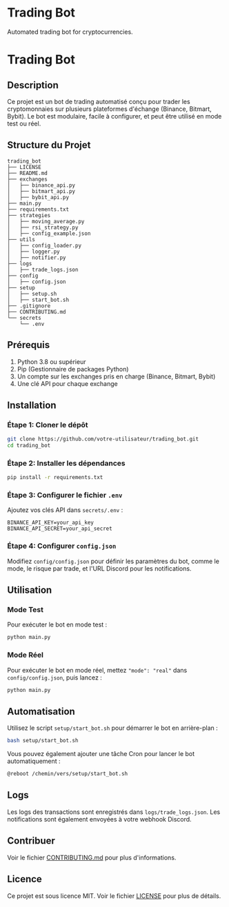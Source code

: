 # Trading Bot

Automated trading bot for cryptocurrencies.

# Trading Bot

## Description
Ce projet est un bot de trading automatisé conçu pour trader les cryptomonnaies sur plusieurs plateformes d'échange (Binance, Bitmart, Bybit). Le bot est modulaire, facile à configurer, et peut être utilisé en mode test ou réel.

## Structure du Projet
```plaintext
trading_bot
├── LICENSE
├── README.md
├── exchanges
│   ├── binance_api.py
│   ├── bitmart_api.py
│   ├── bybit_api.py
├── main.py
├── requirements.txt
├── strategies
│   ├── moving_average.py
│   ├── rsi_strategy.py
│   ├── config_example.json
├── utils
│   ├── config_loader.py
│   ├── logger.py
│   ├── notifier.py
├── logs
│   ├── trade_logs.json
├── config
│   ├── config.json
├── setup
│   ├── setup.sh
│   ├── start_bot.sh
├── .gitignore
├── CONTRIBUTING.md
└── secrets
    └── .env
```

## Prérequis
1. Python 3.8 ou supérieur
2. Pip (Gestionnaire de packages Python)
3. Un compte sur les exchanges pris en charge (Binance, Bitmart, Bybit)
4. Une clé API pour chaque exchange

## Installation
### Étape 1: Cloner le dépôt
```bash
git clone https://github.com/votre-utilisateur/trading_bot.git
cd trading_bot
```

### Étape 2: Installer les dépendances
```bash
pip install -r requirements.txt
```

### Étape 3: Configurer le fichier `.env`
Ajoutez vos clés API dans `secrets/.env` :
```
BINANCE_API_KEY=your_api_key
BINANCE_API_SECRET=your_api_secret
```

### Étape 4: Configurer `config.json`
Modifiez `config/config.json` pour définir les paramètres du bot, comme le mode, le risque par trade, et l'URL Discord pour les notifications.

## Utilisation
### Mode Test
Pour exécuter le bot en mode test :
```bash
python main.py
```

### Mode Réel
Pour exécuter le bot en mode réel, mettez `"mode": "real"` dans `config/config.json`, puis lancez :
```bash
python main.py
```

## Automatisation
Utilisez le script `setup/start_bot.sh` pour démarrer le bot en arrière-plan :
```bash
bash setup/start_bot.sh
```

Vous pouvez également ajouter une tâche Cron pour lancer le bot automatiquement :
```bash
@reboot /chemin/vers/setup/start_bot.sh
```

## Logs
Les logs des transactions sont enregistrés dans `logs/trade_logs.json`. Les notifications sont également envoyées à votre webhook Discord.

## Contribuer
Voir le fichier [CONTRIBUTING.md](CONTRIBUTING.md) pour plus d'informations.

## Licence
Ce projet est sous licence MIT. Voir le fichier [LICENSE](LICENSE) pour plus de détails.
